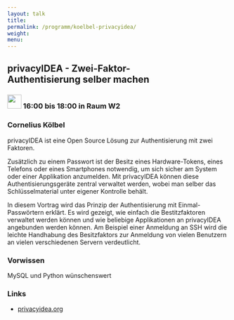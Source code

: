 ```yaml
---
layout: talk
title:
permalink: /programm/koelbel-privacyidea/
weight: 
menu:
---
```

## privacyIDEA&nbsp;-&nbsp;Zwei-Faktor-Authentisierung&nbsp;selber&nbsp;machen

### <img height = "32" src="../../images/workshop.svg"> 16:00 bis 18:00 in Raum W2

### Cornelius&nbsp;Kölbel

privacyIDEA ist eine Open Source Lösung zur Authentisierung mit zwei Faktoren.

Zusätzlich zu einem Passwort ist der Besitz eines Hardware-Tokens, eines Telefons oder eines Smartphones notwendig, um sich sicher am System oder einer Applikation anzumelden. Mit privacyIDEA können diese Authentisierungsgeräte zentral verwaltet werden, wobei man selber das Schlüsselmaterial unter eigener Kontrolle behält.

In diesem Vortrag wird das Prinzip der Authentisierung mit Einmal-Passwörtern erklärt. Es wird gezeigt, wie einfach die Bestitzfaktoren verwaltet werden können und wie beliebige Applikationen an privacyIDEA angebunden werden können. Am Beispiel einer Anmeldung an SSH wird die leichte Handhabung des Besitzfaktors zur Anmeldung von vielen Benutzern an vielen verschiedenen Servern verdeutlicht.

### Vorwissen

MySQL und Python wünschenswert

### Links

- <a href="https://www.privacyidea.org" target="_blank">privacyidea.org</a>
